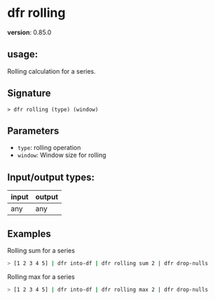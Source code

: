 # dfr rolling

**version**: 0.85.0

## **usage**:

Rolling calculation for a series.

## Signature

`> dfr rolling (type) (window)`

## Parameters

- `type`: rolling operation
- `window`: Window size for rolling

## Input/output types:

| input | output |
| ----- | ------ |
| any   | any    |

## Examples

Rolling sum for a series

```bash
> [1 2 3 4 5] | dfr into-df | dfr rolling sum 2 | dfr drop-nulls
```

Rolling max for a series

```bash
> [1 2 3 4 5] | dfr into-df | dfr rolling max 2 | dfr drop-nulls
```
